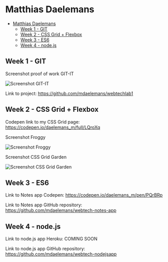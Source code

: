 # Matthias Daelemans

<!-- TOC -->

- [Matthias Daelemans](#matthias-daelemans)
    - [Week 1 - GIT](#week-1---git)
    - [Week 2 - CSS Grid + Flexbox](#week-2---css-grid--flexbox)
    - [Week 3 - ES6](#week-3---es6)
    - [Week 4 - node.js](#week-4---nodejs)

<!-- /TOC -->

## Week 1 - GIT

Screenshot proof of work GIT-IT

![Screenshot GIT-IT](http://develooping.be/webtech/screenshot_gitit.png)

Link to project: https://github.com/mdaelemans/webtechlab1

## Week 2 - CSS Grid + Flexbox

Codepen link to my CSS Grid page: https://codepen.io/daelemans_m/full/LQroXq

Screenshot Froggy

![Screenshot Froggy](http://develooping.be/webtech/screenshot_froggy.png)

Screenshot CSS Grid Garden

![Screenshot CSS Grid Garden](http://develooping.be/webtech/screenshot_cssgridgarden.png)

## Week 3 - ES6

Link to Notes app Codepen: https://codepen.io/daelemans_m/pen/PQrBRp

Link to Notes app GitHub repository: https://github.com/mdaelemans/webtech-notes-app

## Week 4 - node.js

Link to node.js app Heroku: COMING SOON

Link to node.js app GitHub repository: https://github.com/mdaelemans/webtech-nodejsapp